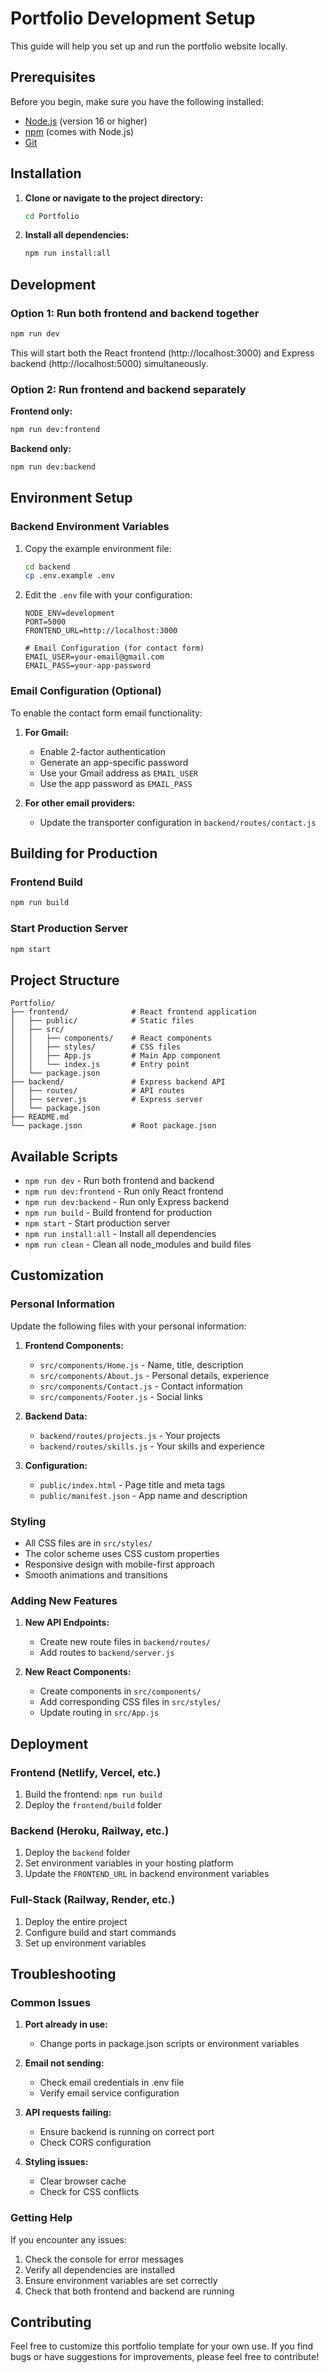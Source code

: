 # Portfolio Development Setup

This guide will help you set up and run the portfolio website locally.

## Prerequisites

Before you begin, make sure you have the following installed:

- [Node.js](https://nodejs.org/) (version 16 or higher)
- [npm](https://www.npmjs.com/) (comes with Node.js)
- [Git](https://git-scm.com/)

## Installation

1. **Clone or navigate to the project directory:**

   ```bash
   cd Portfolio
   ```

2. **Install all dependencies:**
   ```bash
   npm run install:all
   ```

## Development

### Option 1: Run both frontend and backend together

```bash
npm run dev
```

This will start both the React frontend (http://localhost:3000) and Express backend (http://localhost:5000) simultaneously.

### Option 2: Run frontend and backend separately

**Frontend only:**

```bash
npm run dev:frontend
```

**Backend only:**

```bash
npm run dev:backend
```

## Environment Setup

### Backend Environment Variables

1. Copy the example environment file:

   ```bash
   cd backend
   cp .env.example .env
   ```

2. Edit the `.env` file with your configuration:

   ```env
   NODE_ENV=development
   PORT=5000
   FRONTEND_URL=http://localhost:3000

   # Email Configuration (for contact form)
   EMAIL_USER=your-email@gmail.com
   EMAIL_PASS=your-app-password
   ```

### Email Configuration (Optional)

To enable the contact form email functionality:

1. **For Gmail:**

   - Enable 2-factor authentication
   - Generate an app-specific password
   - Use your Gmail address as `EMAIL_USER`
   - Use the app password as `EMAIL_PASS`

2. **For other email providers:**
   - Update the transporter configuration in `backend/routes/contact.js`

## Building for Production

### Frontend Build

```bash
npm run build
```

### Start Production Server

```bash
npm start
```

## Project Structure

```
Portfolio/
├── frontend/              # React frontend application
│   ├── public/            # Static files
│   ├── src/
│   │   ├── components/    # React components
│   │   ├── styles/        # CSS files
│   │   ├── App.js         # Main App component
│   │   └── index.js       # Entry point
│   └── package.json
├── backend/               # Express backend API
│   ├── routes/            # API routes
│   ├── server.js          # Express server
│   └── package.json
├── README.md
└── package.json           # Root package.json
```

## Available Scripts

- `npm run dev` - Run both frontend and backend
- `npm run dev:frontend` - Run only React frontend
- `npm run dev:backend` - Run only Express backend
- `npm run build` - Build frontend for production
- `npm start` - Start production server
- `npm run install:all` - Install all dependencies
- `npm run clean` - Clean all node_modules and build files

## Customization

### Personal Information

Update the following files with your personal information:

1. **Frontend Components:**

   - `src/components/Home.js` - Name, title, description
   - `src/components/About.js` - Personal details, experience
   - `src/components/Contact.js` - Contact information
   - `src/components/Footer.js` - Social links

2. **Backend Data:**

   - `backend/routes/projects.js` - Your projects
   - `backend/routes/skills.js` - Your skills and experience

3. **Configuration:**
   - `public/index.html` - Page title and meta tags
   - `public/manifest.json` - App name and description

### Styling

- All CSS files are in `src/styles/`
- The color scheme uses CSS custom properties
- Responsive design with mobile-first approach
- Smooth animations and transitions

### Adding New Features

1. **New API Endpoints:**

   - Create new route files in `backend/routes/`
   - Add routes to `backend/server.js`

2. **New React Components:**
   - Create components in `src/components/`
   - Add corresponding CSS files in `src/styles/`
   - Update routing in `src/App.js`

## Deployment

### Frontend (Netlify, Vercel, etc.)

1. Build the frontend: `npm run build`
2. Deploy the `frontend/build` folder

### Backend (Heroku, Railway, etc.)

1. Deploy the `backend` folder
2. Set environment variables in your hosting platform
3. Update the `FRONTEND_URL` in backend environment variables

### Full-Stack (Railway, Render, etc.)

1. Deploy the entire project
2. Configure build and start commands
3. Set up environment variables

## Troubleshooting

### Common Issues

1. **Port already in use:**

   - Change ports in package.json scripts or environment variables

2. **Email not sending:**

   - Check email credentials in .env file
   - Verify email service configuration

3. **API requests failing:**

   - Ensure backend is running on correct port
   - Check CORS configuration

4. **Styling issues:**
   - Clear browser cache
   - Check for CSS conflicts

### Getting Help

If you encounter any issues:

1. Check the console for error messages
2. Verify all dependencies are installed
3. Ensure environment variables are set correctly
4. Check that both frontend and backend are running

## Contributing

Feel free to customize this portfolio template for your own use. If you find bugs or have suggestions for improvements, please feel free to contribute!

